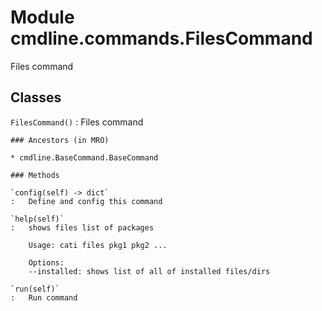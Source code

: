 Module cmdline.commands.FilesCommand
====================================
Files command

Classes
-------

`FilesCommand()`
:   Files command

    ### Ancestors (in MRO)

    * cmdline.BaseCommand.BaseCommand

    ### Methods

    `config(self) ‑> dict`
    :   Define and config this command

    `help(self)`
    :   shows files list of packages
        
        Usage: cati files pkg1 pkg2 ...
        
        Options:
        --installed: shows list of all of installed files/dirs

    `run(self)`
    :   Run command